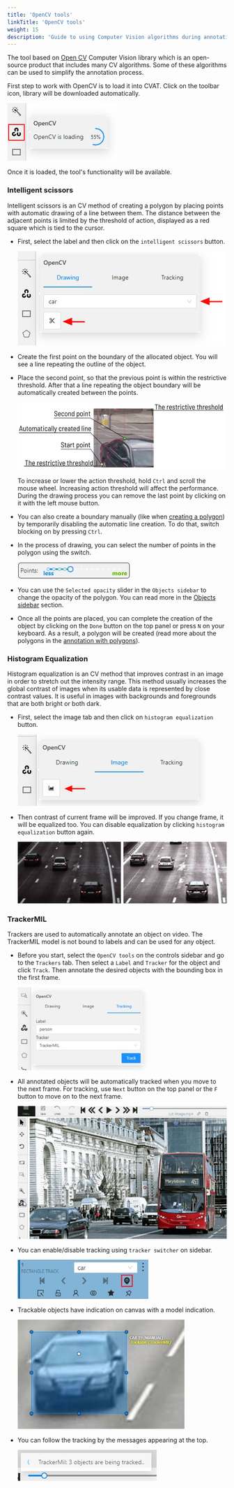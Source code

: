 ```yaml
---
title: 'OpenCV tools'
linkTitle: 'OpenCV tools'
weight: 15
description: 'Guide to using Computer Vision algorithms during annotation.'
---
```


The tool based on [Open CV](https://opencv.org/) Computer Vision library
which is an open-source product that includes many CV algorithms.
Some of these algorithms can be used to simplify the annotation process.

First step to work with OpenCV is to load it into CVAT. Click on the toolbar icon, library will be downloaded automatically.

![](/images/image198.jpg)

Once it is loaded, the tool's functionality will be available.

### Intelligent scissors

Intelligent scissors is an CV method of creating a polygon
by placing points with automatic drawing of a line between them.
The distance between the adjacent points is limited by the threshold of action,
displayed as a red square which is tied to the cursor.

- First, select the label and then click on the `intelligent scissors` button.

  ![](/images/image199.jpg)

- Create the first point on the boundary of the allocated object.
  You will see a line repeating the outline of the object.
- Place the second point, so that the previous point is within the restrictive threshold.
  After that a line repeating the object boundary will be automatically created between the points.

  ![](/images/image200_detrac.jpg)

  To increase or lower the action threshold, hold `Ctrl` and scroll the mouse wheel.
  Increasing action threshold will affect the performance.
  During the drawing process you can remove the last point by clicking on it with the left mouse button.

- You can also create a boundary manually (like when
  [creating a polygon](/docs/manual/advanced/annotation-with-polygons/manual-drawing/)) by temporarily disabling
  the automatic line creation. To do that, switch blocking on by pressing `Ctrl`.

- In the process of drawing, you can select the number of points in the polygon using the switch.

  ![](/images/image224.jpg)

- You can use the `Selected opacity` slider in the `Objects sidebar` to change the opacity of the polygon.
  You can read more in the [Objects sidebar](/docs/manual/basics/objects-sidebar/#appearance) section.

- Once all the points are placed, you can complete the creation of the object
  by clicking on the `Done` button on the top panel or press `N` on your keyboard.
  As a result, a polygon will be created (read more about the polygons in the [annotation with polygons](/docs/manual/advanced/annotation-with-polygons/)).

### Histogram Equalization

Histogram equalization is an CV method that improves contrast in an image in order to stretch out the intensity range.
This method usually increases the global contrast of images when its usable data
is represented by close contrast values.
It is useful in images with backgrounds and foregrounds that are both bright or both dark.

- First, select the image tab and then click on `histogram equalization` button.

  ![](/images/image221.jpg)

- Then contrast of current frame will be improved.
  If you change frame, it will be equalized too.
  You can disable equalization by clicking `histogram equalization` button again.

  ![](/images/image222.jpg)

### TrackerMIL

Trackers are used to automatically annotate an object on video.
The TrackerMIL model is not bound to labels and can be used for any object.

- Before you start, select the `OpenCV tools` on the controls sidebar and go to the `Trackers` tab.
  Then select a `Label` and `Tracker` for the object and click `Track`. Then annotate the desired objects with the
  bounding box in the first frame.

  ![Start tracking an object](/images/image242.jpg)

- All annotated objects will be automatically tracked when you move to the next frame.
  For tracking, use `Next` button on the top panel or the `F` button to move on to the next frame.

  ![Annotation using a tracker](/images/tracker_mil_detrac.gif)

- You can enable/disable tracking using `tracker switcher` on sidebar.

  ![Tracker switcher](/images/tracker_switcher.jpg)

- Trackable objects have indication on canvas with a model indication.

  ![Tracker indication](/images/tracker_indication_detrac.jpg)

- You can follow the tracking by the messages appearing at the top.

  ![Tracker pop-up window](/images/tracker_pop-up_window.jpg)
